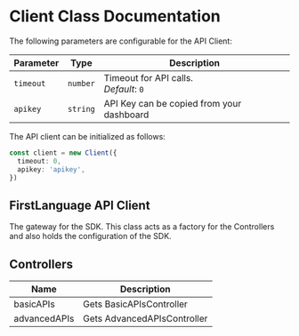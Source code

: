 
# Client Class Documentation

The following parameters are configurable for the API Client:

| Parameter | Type | Description |
|  --- | --- | --- |
| `timeout` | `number` | Timeout for API calls.<br>*Default*: `0` |
| `apikey` | `string` | API Key can be copied from your dashboard |

The API client can be initialized as follows:

```ts
const client = new Client({
  timeout: 0,
  apikey: 'apikey',
})
```

## FirstLanguage API Client

The gateway for the SDK. This class acts as a factory for the Controllers and also holds the configuration of the SDK.

## Controllers

| Name | Description |
|  --- | --- |
| basicAPIs | Gets BasicAPIsController |
| advancedAPIs | Gets AdvancedAPIsController |


